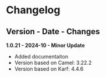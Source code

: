 # Changelog

## Version - Date - Changes

**1.0.21 - 2024-10 - Minor Update**
- Added documentaiton
- Version based on Camel: 3.22.2
- Version based on Karf: 4.4.6
